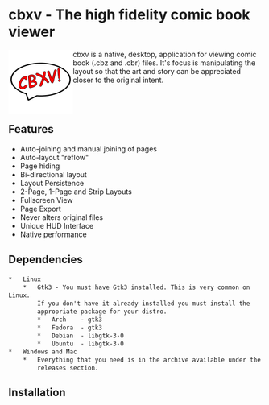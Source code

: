 # cbxv - The high fidelity comic book viewer

<img width="128" height="128" align="left" src="build/assets/lin/logo_x.png">

cbxv is a native, desktop, application for viewing comic book (.cbz and .cbr) 
files. It's focus is manipulating the layout so that the art and story can be
appreciated closer to the original intent.

<br />
<br />

## Features
- Auto-joining and manual joining of pages
- Auto-layout "reflow"
- Page hiding
- Bi-directional layout
- Layout Persistence
- 2-Page, 1-Page and Strip Layouts
- Fullscreen View
- Page Export
- Never alters original files
- Unique HUD Interface
- Native performance

## Dependencies
    *   Linux
        *   Gtk3 - You must have Gtk3 installed. This is very common on Linux.
            If you don't have it already installed you must install the 
            appropriate package for your distro.
            *   Arch    - gtk3
            *   Fedora  - gtk3
            *   Debian  - libgtk-3-0
            *   Ubuntu  - libgtk-3-0
    *   Windows and Mac
        *   Everything that you need is in the archive available under the 
            releases section.

## Installation
